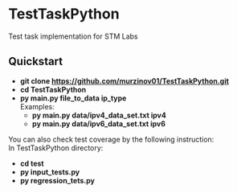 # TestTaskPython
Test task implementation for STM Labs

## Quickstart
* **git clone https://github.com/murzinov01/TestTaskPython.git**
* **cd TestTaskPython**
* **py main.py file_to_data ip_type**  
Examples:
    + **py main.py data/ipv4_data_set.txt ipv4**
    + **py main.py data/ipv6_data_set.txt ipv6**

You can also check test coverage by the following instruction:  
In TestTaskPython directory:
* **cd test**
* **py input_tests.py**
* **py regression_tets.py**
